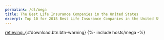 ```yaml
---
permalink: /dl/mega
title: The Best Life Insurance Companies in the United States
excerpt: Top 10 for 2018 Best Life Insurance Companies in the United States
---
```

[retieving..](){:#download.btn.btn-warning}
{%- include hosts/mega -%}

